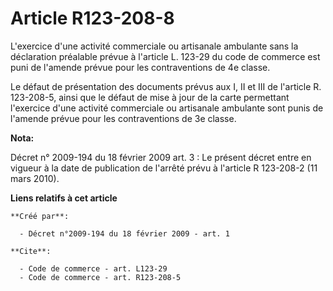 # Article R123-208-8

L'exercice d'une activité commerciale ou artisanale ambulante sans la déclaration préalable prévue à l'article L. 123-29 du
code de commerce est puni de l'amende prévue pour les contraventions de 4e classe. 

Le défaut de présentation des documents prévus aux I, II et III de l'article R. 123-208-5, ainsi que le défaut de mise à jour
de la carte permettant l'exercice d'une activité commerciale ou artisanale ambulante sont punis de l'amende prévue pour les
contraventions de 3e classe.

**Nota:**

Décret n° 2009-194 du 18 février 2009 art. 3 : Le présent décret entre en vigueur à la date de publication de l'arrêté prévu
à l'article R 123-208-2 (11 mars 2010).

**Liens relatifs à cet article**

	**Créé par**:

	  - Décret n°2009-194 du 18 février 2009 - art. 1

	**Cite**:

	  - Code de commerce - art. L123-29
	  - Code de commerce - art. R123-208-5
